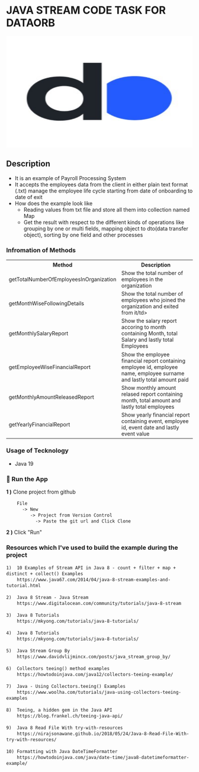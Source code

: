 # JAVA STREAM CODE TASK FOR DATAORB

<img src="screenshots/dataorb.jpg" alt="Main Information" width="600" height="300">

## Description
<ul style="list-style-type:disc">
  <li>It is an example of Payroll Processing System</li>
  <li>It accepts the employees data from the client in either plain text format (.txt) manage the employee life cycle starting from date of onboarding to date of exit</li>
  <li>How does the example look like
      <ul>
        <li>Reading values from txt file and store all them into collection named Map</li>
        <li>Get the result with respect to the different kinds of operations like grouping by one or multi fields, mapping object to dto(data transfer object), sorting by one field and other processes</li>
      </ul>
  </li>
</ul>

### Infromation of Methods
<table style="width:100%">
  <tr>
    <th>Method</th>
    <th>Description</th>
  </tr>
  <tr>
      <td>getTotalNumberOfEmployeesInOrganization</td>
      <td>Show the total number of employees in the organization</td>
  </tr>
  <tr>
      <td>getMonthWiseFollowingDetails</td>
      <td>Show the total number of employees who joined the organization and exited from it/td>
  </tr>
  <tr>
      <td>getMonthlySalaryReport</td>
      <td>Show the salary report accoring to month containing Month, total Salary and lastly total Employees</td>
  </tr>
  <tr>
      <td>getEmployeeWiseFinancialReport</td>
      <td>Show the employee financial report containing employee id, employee name, employee surname and lastly total amount paid</td>
  </tr>
  <tr>
      <td>getMonthlyAmountReleasedReport</td>
      <td>Show monthly amount relased report containing month, total amount and lastly total employees</td>
  </tr>
  <tr>
      <td>getYearlyFinancialReport</td>
      <td>Show yearly financial report containing event, employee id, event date and lastly event value</td>
  </tr>
</table>


### Usage of Tecknology
* Java 19

### 🔨 Run the App

<b>1 )</b> Clone project from github
```
    File 
      -> New 
         -> Project from Version Control
           -> Paste the git url and Click Clone
```
<b>2 )</b> Click "Run"

### Resources which I've used to build the example during the project

    1)  10 Examples of Stream API in Java 8 - count + filter + map + distinct + collect() Examples
        https://www.java67.com/2014/04/java-8-stream-examples-and-tutorial.html

    2)  Java 8 Stream - Java Stream
        https://www.digitalocean.com/community/tutorials/java-8-stream

    3)  Java 8 Tutorials
        https://mkyong.com/tutorials/java-8-tutorials/

    4)  Java 8 Tutorials
        https://mkyong.com/tutorials/java-8-tutorials/

    5)  Java Stream Group By
        https://www.davidvlijmincx.com/posts/java_stream_group_by/

    6)  Collectors teeing() method examples
        https://howtodoinjava.com/java12/collectors-teeing-example/

    7)  Java - Using Collectors.teeing() Examples
        https://www.woolha.com/tutorials/java-using-collectors-teeing-examples

    8)  Teeing, a hidden gem in the Java API
        https://blog.frankel.ch/teeing-java-api/

    9)  Java 8 Read File With try-with-resources
        https://nirajsonawane.github.io/2018/05/24/Java-8-Read-File-With-try-with-resources/

    10) Formatting with Java DateTimeFormatter
        https://howtodoinjava.com/java/date-time/java8-datetimeformatter-example/
       
